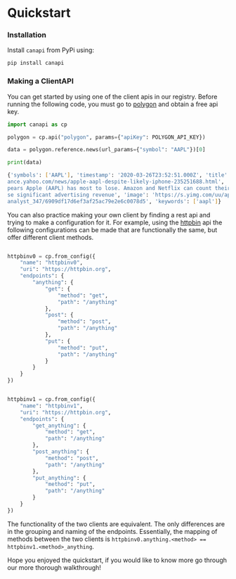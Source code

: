 # Quickstart


### Installation
Install `canapi` from PyPi using:
```bash
pip install canapi
```

### Making a ClientAPI
You can get started by using one of the client apis in our registry. Before running the following code, you must go to [polygon](https://polygon.io/) and obtain a free api key.
```python
import canapi as cp

polygon = cp.api("polygon", params={"apiKey": POLYGON_API_KEY})

data = polygon.reference.news(url_params={"symbol": "AAPL"})[0]

print(data)
```

```bash
{'symbols': ['AAPL'], 'timestamp': '2020-03-26T23:52:51.000Z', 'title': 'Apple (AAPL): Despite Likely iPhone 12 Delays, the Risk-Reward Remains Compelling, Says Analyst', 'url': 'https://fin
ance.yahoo.com/news/apple-aapl-despite-likely-iphone-235251688.html', 'source': 'finance yahoo', 'summary': 'When considering the fortunes of the FAANG family since the viral outbreak, it ap
pears Apple (AAPL) has most to lose. Amazon and Netflix can count their internet driven models as particularly well set up for a hibernation period. And while Google and Facebook stand to lo
se significant advertising revenue', 'image': 'https://s.yimg.com/uu/api/res/1.2/Su.8VniRbi_GL2B3BruK5w--~B/aD0zMzc7dz0xMDI0O3NtPTE7YXBwaWQ9eXRhY2h5b24-/https://media.zenfs.com/en-US/smarter
analyst_347/6909df17d6ef3af25ac79e2e6c0078d5', 'keywords': ['aapl']}
```

You can also practice making your own client by finding a rest api and trying to make a configuration for it. For example, using the [httpbin](https://httpbin.org/) api the following configurations can be made that are functionally the same, but offer different client methods.

```python

httpbinv0 = cp.from_config({
    "name": "httpbinv0",
    "uri": "https://httpbin.org",
    "endpoints": {
        "anything": {
            "get": {
                "method": "get",
                "path": "/anything"
            },
            "post": {
                "method": "post",
                "path": "/anything"
            },
            "put": {
                "method": "put",
                "path": "/anything"
            }
        }
    }
})


httpbinv1 = cp.from_config({
    "name": "httpbinv1",
    "uri": "https://httpbin.org",
    "endpoints": {
        "get_anything": {
            "method": "get",
            "path": "/anything"
        },
        "post_anything": {
            "method": "post",
            "path": "/anything"
        },
        "put_anything": {
            "method": "put",
            "path": "/anything"
        }
    }
})
```

The functionality of the two clients are equivalent. The only differences are in the grouping and naming of the endpoints. Essentially, the mapping of methods between the two clients is `httpbinv0.anything.<method> == httpbinv1.<method>_anything`.


Hope you enjoyed the quickstart, if you would like to know more go through our more thorough walkthrough!
